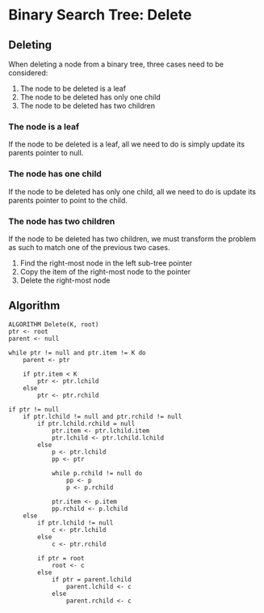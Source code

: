 # Binary Search Tree: Delete

## Deleting
When deleting a node from a binary tree, three cases need to be considered:
1. The node to be deleted is a leaf
2. The node to be deleted has only one child
3. The node to be deleted has two children

### The node is a leaf
If the node to be deleted is a leaf, all we need to do is simply update its parents
pointer to null.

### The node has one child
If the node to be deleted has only one child, all we need to do is update its parents
pointer to point to the child.

### The node has two children
If the node to be deleted has two children, we must transform the problem as such
to match one of the previous two cases.
1. Find the right-most node in the left sub-tree pointer
2. Copy the item of the right-most node to the pointer
3. Delete the right-most node

## Algorithm
```
ALGORITHM Delete(K, root)
ptr <- root
parent <- null

while ptr != null and ptr.item != K do
    parent <- ptr
    
    if ptr.item < K
        ptr <- ptr.lchild
    else
        ptr <- ptr.rchild

if ptr != null
    if ptr.lchild != null and ptr.rchild != null
        if ptr.lchild.rchild = null
            ptr.item <- ptr.lchild.item
            ptr.lchild <- ptr.lchild.lchild
        else
            p <- ptr.lchild
            pp <- ptr

            while p.rchild != null do
                pp <- p
                p <- p.rchild

            ptr.item <- p.item
            pp.rchild <- p.lchild
    else
        if ptr.lchild != null
            c <- ptr.lchild
        else
            c <- ptr.rchild

        if ptr = root
            root <- c
        else
            if ptr = parent.lchild
                parent.lchild <- c
            else
                parent.rchild <- c
```
